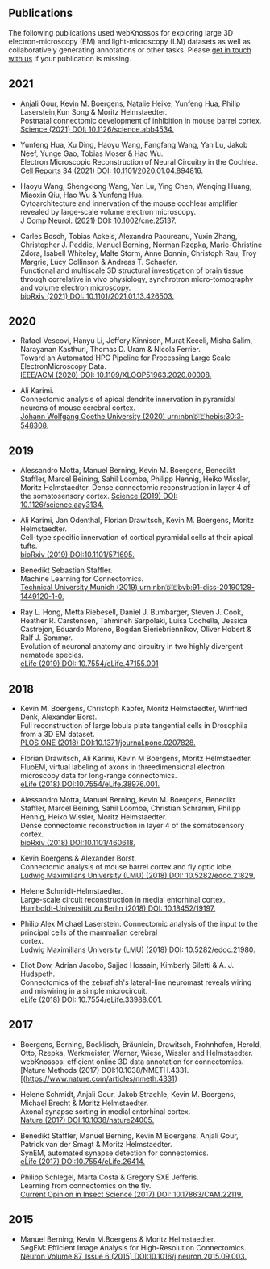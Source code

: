 ## Publications
The following publications used webKnossos for exploring large 3D electron-microscopy (EM) and light-microscopy (LM) datasets as well as collaboratively generating annotations or other tasks. Please [get in touch with us](mailto:hello@webknossos.org) if your publication is missing.

## 2021
* Anjali Gour, Kevin M. Boergens, Natalie Heike, Yunfeng Hua, Philip Laserstein,Kun Song & Moritz Helmstaedter.  
  Postnatal connectomic development of inhibition in mouse barrel cortex.  
  [Science (2021) DOI: 10.1126/science.abb4534.](http://dx.doi.org/10.1126/science.abb4534)

* Yunfeng Hua, Xu Ding, Haoyu Wang, Fangfang Wang, Yan Lu, Jakob Neef, Yunge Gao, Tobias Moser & Hao Wu.  
  Electron Microscopic Reconstruction of Neural Circuitry in the Cochlea.  
  [Cell Reports 34 (2021) DOI: 10.1101/2020.01.04.894816.](http://dx.doi.org/10.1101/2020.01.04.894816)

* Haoyu Wang, Shengxiong Wang, Yan Lu, Ying Chen, Wenqing Huang, Miaoxin Qiu, Hao Wu & Yunfeng Hua.  
  Cytoarchitecture and innervation of the mouse cochlear amplifier revealed by large‐scale volume electron microscopy.  
  [J Comp Neurol. (2021) DOI: 10.1002/cne.25137.](http://dx.doi.org/10.1002/cne.25137)

* Carles Bosch, Tobias Ackels, Alexandra Pacureanu, Yuxin Zhang, Christopher J. Peddie, Manuel Berning, Norman Rzepka, Marie-Christine Zdora, Isabell Whiteley, Malte Storm, Anne Bonnin, Christoph Rau, Troy Margrie, Lucy Collinson & Andreas T. Schaefer.  
  Functional and multiscale 3D structural investigation of brain tissue through correlative in vivo physiology, synchrotron micro-tomography and volume electron microscopy.  
  [bioRxiv (2021) DOI: 10.1101/2021.01.13.426503.](http://dx.doi.org/10.1101/2021.01.13.426503)

## 2020
* Rafael Vescovi, Hanyu Li, Jeffery Kinnison, Murat Keceli, Misha Salim, Narayanan Kasthuri, Thomas D. Uram & Nicola Ferrier.  
  Toward an Automated HPC Pipeline for Processing Large Scale ElectronMicroscopy Data.  
  [IEEE/ACM (2020) DOI: 10.1109/XLOOP51963.2020.00008.](https://ieeexplore.ieee.org/document/9307792)

* Ali Karimi.  
  Connectomic analysis of apical dendrite innervation in pyramidal neurons of mouse cerebral cortex.  
  [Johann Wolfgang Goethe University (2020) urn:nbn:de:hebis:30:3-548308.](http://nbn-resolving.de/urn/resolver.pl?urn:nbn:de:hebis:30:3-548308)

## 2019
* Alessandro Motta, Manuel Berning, Kevin M. Boergens, Benedikt Staffler, Marcel Beining, Sahil Loomba, Philipp Hennig, Heiko Wissler, Moritz Helmstaedter.
  Dense connectomic reconstruction in layer 4 of the somatosensory cortex.
  [Science (2019) DOI: 10.1126/science.aay3134.](https://science.sciencemag.org/content/early/2019/10/23/science.aay3134)

* Ali Karimi, Jan Odenthal, Florian Drawitsch, Kevin M. Boergens, Moritz Helmstaedter.  
  Cell-type specific innervation of cortical pyramidal cells at their apical tufts.   
  [bioRxiv (2019) DOI:10.1101/571695.](https://www.biorxiv.org/content/10.1101/571695v1.abstract) 

* Benedikt Sebastian Staffler.  
  Machine Learning for Connectomics.  
  [Technical University Munich (2019) urn:nbn:de:bvb:91-diss-20190128-1449120-1-0.](http://nbn-resolving.de/urn/resolver.pl?urn:nbn:de:bvb:91-diss-20190128-1449120-1-0)

* Ray L. Hong, Metta Riebesell, Daniel J. Bumbarger, Steven J. Cook, Heather R. Carstensen, Tahmineh Sarpolaki, Luisa Cochella, Jessica Castrejon, Eduardo Moreno, Bogdan Sieriebriennikov, Oliver Hobert & Ralf J. Sommer.  
  Evolution of neuronal anatomy and circuitry in two highly divergent nematode species.  
  [eLife (2019) DOI: 10.7554/eLife.47155.001](https://doi.org/10.7554/eLife.47155.001)

## 2018
* Kevin M. Boergens, Christoph Kapfer, Moritz Helmstaedter, Winfried Denk, Alexander Borst.   
  Full reconstruction of large lobula plate tangential cells in Drosophila from a 3D EM dataset.  
  [PLOS ONE (2018) DOI:10.1371/journal.pone.0207828.](https://journals.plos.org/plosone/article?id=10.1371/journal.pone.0207828)

* Florian Drawitsch, Ali Karimi, Kevin M Boergens, Moritz Helmstaedter.  
  FluoEM, virtual labeling of axons in threedimensional electron microscopy data for
  long-range connectomics.  
  [eLife (2018) DOI:10.7554/eLife.38976.001.](https://elifesciences.org/articles/38976)

* Alessandro Motta, Manuel Berning, Kevin M. Boergens, Benedikt Staffler, Marcel Beining, Sahil Loomba, Christian Schramm, Philipp Hennig,   Heiko Wissler, Moritz Helmstaedter.  
  Dense connectomic reconstruction in layer 4 of the somatosensory cortex.  
  [bioRxiv (2018) DOI:10.1101/460618.](https://www.biorxiv.org/content/10.1101/460618v1.abstract)

* Kevin Boergens & Alexander Borst.  
  Connectomic analysis of mouse barrel cortex and fly optic lobe.  
  [Ludwig Maximilians University (LMU) (2018) DOI: 10.5282/edoc.21829.](https://doi.org/10.5282/edoc.21829)

* Helene Schmidt-Helmstaedter.  
  Large-scale circuit reconstruction in medial entorhinal cortex.  
  [Humboldt-Universität zu Berlin (2018) DOI: 10.18452/19197.](https://doi.org/10.18452/19197)

* Philip Alex Michael Laserstein.
  Connectomic analysis of the input to the principal cells of the mammalian cerebral  
cortex.  
  [Ludwig Maximilians University (LMU) (2018) DOI: 10.5282/edoc.21980.](https://doi.org/10.5282/edoc.21980)

* Eliot Dow, Adrian Jacobo, Sajjad Hossain, Kimberly Siletti & A. J. Hudspeth.  
  Connectomics of the zebrafish's lateral-line neuromast reveals wiring and miswiring in a simple microcircuit.  
  [eLife (2018) DOI: 10.7554/eLife.33988.001.](https://doi.org/10.7554/eLife.33988.001)

## 2017
* Boergens, Berning, Bocklisch, Bräunlein, Drawitsch, Frohnhofen, Herold, Otto, Rzepka, Werkmeister, Werner, Wiese, Wissler and     Helmstaedter.    
  webKnossos: efficient online 3D data annotation for connectomics.  
  [Nature Methods (2017) DOI:10.1038/NMETH.4331.[(https://www.nature.com/articles/nmeth.4331)

* Helene Schmidt, Anjali Gour, Jakob Straehle, Kevin M. Boergens, Michael Brecht & Moritz Helmstaedter.  
  Axonal synapse sorting in medial entorhinal cortex.  
  [Nature (2017) DOI:10.1038/nature24005.](https://www.nature.com/articles/nature24005)

* Benedikt Staffler, Manuel Berning, Kevin M Boergens, Anjali Gour, Patrick van der Smagt & Moritz Helmstaedter.  
  SynEM, automated synapse detection for connectomics.  
  [eLife (2017) DOI:10.7554/eLife.26414.](https://elifesciences.org/articles/26414)

* Philipp Schlegel, Marta Costa & Gregory SXE Jefferis.  
  Learning from connectomics on the fly.  
  [Current Opinion in Insect Science (2017) DOI: 10.17863/CAM.22119.](http://doi.org/10.17863/CAM.22119)

## 2015
* Manuel Berning, Kevin M.Boergens & Moritz Helmstaedter.  
  SegEM: Efficient Image Analysis for High-Resolution Connectomics.  
  [Neuron Volume 87, Issue 6 (2015) DOI:10.1016/j.neuron.2015.09.003.](https://www.sciencedirect.com/science/article/pii/S0896627315007606)
